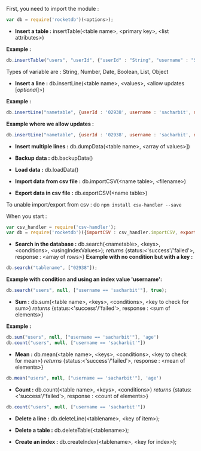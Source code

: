 First, you need to import the module :
```javascript
var db = require('rocketdb')(<options>);
```

- **Insert a table :** insertTable(\<table name\>, \<primary key\>, \<list attributes\>)

**Example :**
```javascript
db.insertTable("users", "userId", {"userId" : "String", "username" : "String", "name" : "String", "lastname" : "String"})
```

Types of variable are : String, Number, Date, Boolean, List, Object

- **Insert a line :** db.insertLine(\<table name\>, \<values\>, \<allow updates [*optional*]\>)

**Example :**
```javascript
db.insertLine("nametable", {userId : '02938', username : 'sacharbit', name : 'Sacha', lastname : 'Charbit'})
```

**Example where we allow updates :**
```javascript
db.insertLine("nametable", {userId : '02938', username : 'sacharbit', name : 'Sacha', lastname : 'Charbit'}, true)
```

- **Insert multiple lines :** db.dumpData(\<table name\>, \<array of values\>])

- **Backup data :**  db.backupData()

- **Load data :**  db.loadData()

- **Import data from csv file :** db.importCSV(\<name table\>, \<filename\>)

- **Export data in csv file :** db.exportCSV(\<name table\>)

To unable import/export from csv :
do ```npm install csv-handler --save```

When you start :
```javascript
var csv_handler = require('csv-handler');
var db = require('rocketdb')({importCSV : csv_handler.importCSV, exportCSV : csv_handler.exportCSV});
```

- **Search in the database :**  db.search(\<nametable\>, \<keys\>, \<conditions\>, \<usingIndexValues\>); *returns* {status:\<'success'/'failed'\>, response : \<array of rows\>}
**Example with no condition but with a key :**
```javascript
db.search("tablename", ["02938"]);
```

**Example with condition and using an index value 'username':**
```javascript
db.search("users", null, ["username == 'sacharbit'"], true);
```

- **Sum :** db.sum(\<table name\>, \<keys\>, \<conditions\>, \<key to check for sum\>) *returns* {status:\<'success'/'failed'\>, response : \<sum of elements\>}

**Example :**
```javascript
db.sum("users", null, ["username == 'sacharbit'"], 'age')
db.count("users", null, ["username == 'sacharbit'"])
```

- **Mean :** db.mean(\<table name\>, \<keys\>, \<conditions\>, \<key to check for mean\>) *returns* {status:\<'success'/'failed'\>, response : \<mean of elements\>}
```javascript
db.mean("users", null, ["username == 'sacharbit'"], 'age')
```

- **Count :** db.count(\<table name\>, \<keys\>, \<conditions\>) *returns* {status:\<'success'/'failed'\>, response : \<count of elements\>}
```javascript
db.count("users", null, ["username == 'sacharbit'"])
```

- **Delete a line :** db.deleteLine(\<tablename\>, \<key of item\>);

- **Delete a table :** db.deleteTable(\<tablename\>);

- **Create an index :** db.createIndex(\<tablename\>, \<key for index\>);
